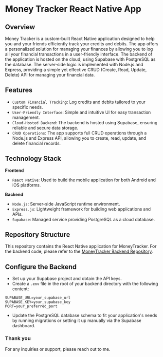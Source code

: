 # Money Tracker React Native App


## Overview


Money Tracker is a custom-built React Native application designed to help you and your friends efficiently track your credits and debits. The app offers a personalized solution for managing your finances by allowing you to log all your financial transactions in a user-friendly interface. The backend of the application is hosted on the cloud, using Supabase with PostgreSQL as the database. The server-side logic is implemented with Node.js and Express, providing a simple yet effective CRUD (Create, Read, Update, Delete) API for managing your financial data.


## Features

* `Custom Financial Tracking`: Log credits and debits tailored to your specific needs.
* `User-Friendly Interface`: Simple and intuitive UI for easy transaction management.
* `Cloud-Hosted Backend`: The backend is hosted using Supabase, ensuring reliable and secure data storage.
* `CRUD Operations`: The app supports full CRUD operations through a Node.js and Express API, allowing you to create, read, update, and delete financial records.


## Technology Stack


<b>Frontend</b>

* `React Native`: Used to build the mobile application for both Android and iOS platforms.

<b>Backend</b>

* `Node.js`: Server-side JavaScript runtime environment.
* `Express.js`: Lightweight framework for building web applications and APIs.
* `Supabase`: Managed service providing PostgreSQL as a cloud database.


## Repository Structure


This repository contains the React Native application for MoneyTracker. For the backend code, please refer to the [MoneyTracker Backend Repository](https://github.com/priyankaj04/money-tracker-backend).



## Configure the Backend


* Set up your Supabase project and obtain the API keys.
* Create a `.env` file in the root of your backend directory with the following content:

```env
SUPABASE_URL=your_supabase_url
SUPABASE_KEY=your_supabase_key
PORT=your_preferred_port
```

* Update the PostgreSQL database schema to fit your application's needs by running migrations or setting it up manually via the Supabase dashboard.


### Thank you
For any inquiries or support, please reach out to me.
